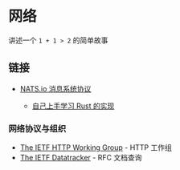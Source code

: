 # 网络

讲述一个 `1 + 1 > 2` 的简单故事

## 链接

- [NATS.io 消息系统协议](https://docs.nats.io/)

  - [自己上手学习 Rust 的实现](https://github.com/Binlogo/nats-rs)

### 网络协议与组织

- [The IETF HTTP Working Group](https://httpwg.org/) - HTTP 工作组
- [The IETF Datatracker](https://datatracker.ietf.org/) - RFC 文档查询
